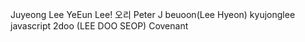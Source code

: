 Juyeong Lee
YeEun Lee!
오리
Peter J
beuoon(Lee Hyeon)
kyujonglee javascript
2doo (LEE DOO SEOP)
Covenant
